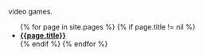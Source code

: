 video games.
<ul>
{% for page in site.pages %}
{% if page.title != nil %}
  <li><a href="{{page.url}}"><strong>{{page.title}}</strong></a></li>
{% endif %}
{% endfor %}
</ul>